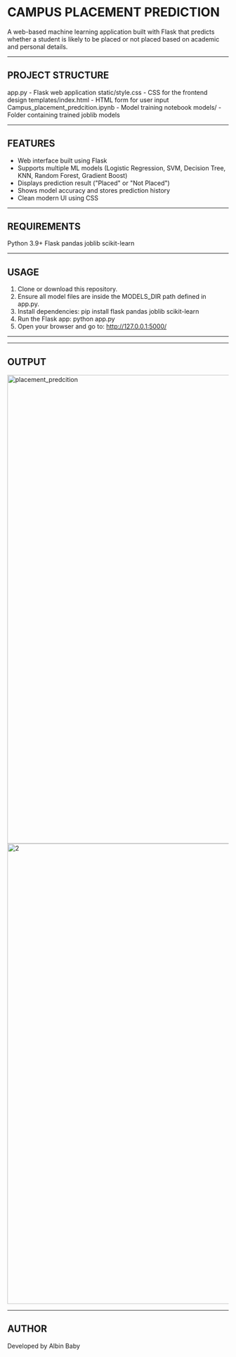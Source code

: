 CAMPUS PLACEMENT PREDICTION
===========================

A web-based machine learning application built with Flask that predicts 
whether a student is likely to be placed or not placed based on academic 
and personal details.

------------------------------------------------------------
PROJECT STRUCTURE
------------------------------------------------------------
app.py                  - Flask web application
static/style.css        - CSS for the frontend design
templates/index.html     - HTML form for user input
Campus_placement_predcition.ipynb - Model training notebook
models/                  - Folder containing trained joblib models

------------------------------------------------------------
FEATURES
------------------------------------------------------------
- Web interface built using Flask
- Supports multiple ML models (Logistic Regression, SVM, Decision Tree, 
  KNN, Random Forest, Gradient Boost)
- Displays prediction result ("Placed" or "Not Placed")
- Shows model accuracy and stores prediction history
- Clean modern UI using CSS

------------------------------------------------------------
REQUIREMENTS
------------------------------------------------------------
Python 3.9+
Flask
pandas
joblib
scikit-learn

------------------------------------------------------------
USAGE
------------------------------------------------------------
1. Clone or download this repository.
2. Ensure all model files are inside the MODELS_DIR path defined in app.py.
3. Install dependencies:
      pip install flask pandas joblib scikit-learn
4. Run the Flask app:
      python app.py
5. Open your browser and go to:
      http://127.0.0.1:5000/

------------------------------------------------------------


------------------------------------------------------------
OUTPUT
------------------------------------------------------------
<img width="1643" height="1066" alt="placement_predcition" src="https://github.com/user-attachments/assets/744aab04-e03e-4a73-a4fe-f350dbbb1c42" />
<img width="1855" height="1047" alt="2" src="https://github.com/user-attachments/assets/63e58e29-199c-4ec4-b760-daee542caba7" />


------------------------------------------------------------
AUTHOR
------------------------------------------------------------
Developed by Albin Baby
